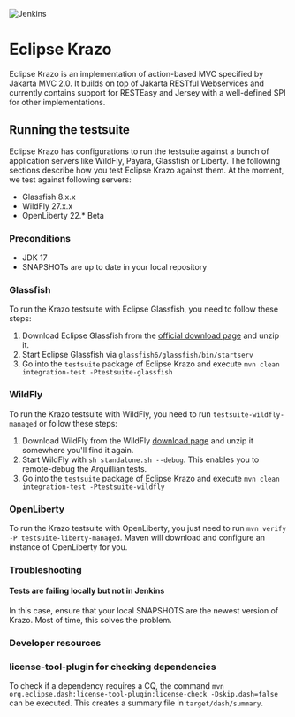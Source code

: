 ![Jenkins](https://img.shields.io/jenkins/build?jobUrl=https%3A%2F%2Fci.eclipse.org%2Fkrazo%2Fjob%2Fkrazo-ci%2Fjob%2Fmaster%2F)

# Eclipse Krazo

Eclipse Krazo is an implementation of action-based MVC specified by Jakarta MVC 2.0. It builds on top of Jakarta RESTful Webservices 
and currently contains support for RESTEasy and Jersey with a well-defined SPI for other implementations.

## Running the testsuite

Eclipse Krazo has configurations to run the testsuite against a bunch of application servers like WildFly, Payara, Glassfish or Liberty.
The following sections describe how you test Eclipse Krazo against them. At the moment, we test against following servers:

- Glassfish 8.x.x
- WildFly 27.x.x
- OpenLiberty 22.* Beta

### Preconditions
- JDK 17
- SNAPSHOTs are up to date in your local repository

### Glassfish
To run the Krazo testsuite with Eclipse Glassfish, you need to follow these steps:

1. Download Eclipse Glassfish from the [official download page](https://glassfish.org/download) and unzip it.
2. Start Eclipse Glassfish via `glassfish6/glassfish/bin/startserv`
3. Go into the `testsuite` package of Eclipse Krazo and execute `mvn clean integration-test -Ptestsuite-glassfish`

### WildFly
To run the Krazo testsuite with WildFly, you need to run `testsuite-wildfly-managed` or follow these steps:

1. Download WildFly from the WildFly [download page](https://wildfly.org/downloads/) and unzip it somewhere you'll find it again.
2. Start WildFly with `sh standalone.sh --debug`. This enables you to remote-debug the Arquillian tests.
3. Go into the `testsuite` package of Eclipse Krazo and execute `mvn clean integration-test -Ptestsuite-wildfly`

### OpenLiberty
To run the Krazo testsuite with OpenLiberty, you just need to run `mvn verify -P testsuite-liberty-managed`. Maven
will download and configure an instance of OpenLiberty for you.

### Troubleshooting

#### Tests are failing locally but not in Jenkins
In this case, ensure that your local SNAPSHOTS are the newest version of Krazo. Most of time, this solves the problem.

### Developer resources

### license-tool-plugin for checking dependencies

To check if a dependency requires a CQ, the command `mvn org.eclipse.dash:license-tool-plugin:license-check -Dskip.dash=false` can be executed. This creates a summary file in `target/dash/summary`.
